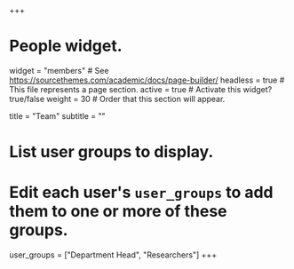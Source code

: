 +++
# People widget.
widget = "members"  # See https://sourcethemes.com/academic/docs/page-builder/
headless = true    # This file represents a page section.
active = true      # Activate this widget? true/false
weight = 30        # Order that this section will appear.

title = "Team"
subtitle = ""

# List user groups to display.
#   Edit each user's `user_groups` to add them to one or more of these groups.
user_groups = ["Department Head", "Researchers"]
+++
